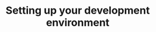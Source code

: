 ---
id: setup-environment
title: Setting up your development environment
sidebar_label: Setting up environment
sidebar_position: 3
tags: [html, web-development, front-end-development, web-design, development-environment, web-technology, web-pages, web-browsers, web-technology, setup-environment]
description: In this tutorial, you will learn how to set up your development environment for HTML development.
---